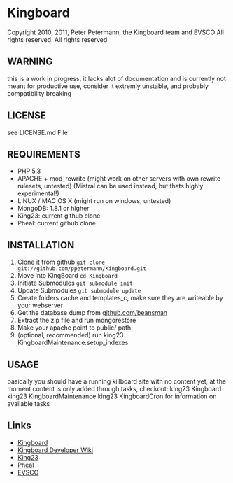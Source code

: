 # Kingboard
Copyright 2010, 2011, Peter Petermann, the Kingboard team and EVSCO All rights reserved.
All rights reserved.

## WARNING
this is a work in progress, it lacks alot of documentation and is currently
not meant for productive use, consider it extremly unstable, and probably
compatibility breaking

## LICENSE
see LICENSE.md File

## REQUIREMENTS
- PHP 5.3
- APACHE + mod_rewrite (might work on other servers with own rewrite rulesets, untested) (Mistral can be used instead, but thats highly experimental!)
- LINUX / MAC OS X (might run on windows, untested)
- MongoDB: 1.8.1 or higher
- King23: current github clone
- Pheal: current github clone

## INSTALLATION
1. Clone it from github `git clone git://github.com/ppetermann/Kingboard.git`
2. Move into KingBoard `cd Kingboard`
3. Initiate Submodules `git submodule init`
4. Update Submodules `git submodule update`
5. Create folders cache and templates_c, make sure they are writeable by your webserver
6. Get the database dump from [github.com/beansman](https://github.com/beansman/CCP-Static-Datadump-to-MongoDB)
7. Extract the zip file and run mongorestore <ExtractPath>
8. Make your apache point to public/ path
9. (optional, recommended) run king23 KingboardMaintenance:setup_indexes

## USAGE
basically you should have a running killboard site with no content yet,
at the moment content is only added through tasks,
checkout:
king23 Kingboard
king23 KingboardMaintenance
king23 KingboardCron
for information on available tasks

## Links
- [Kingboard](https://github.com/ppetermann/Kingboard)
- [Kingboard Developer Wiki](https://github.com/ppetermann/Kingboard/wiki)
- [King23](http://king23.net)
- [Pheal](https://github.com/ppetermann/pheal)
- [EVSCO](http://evsco.net)